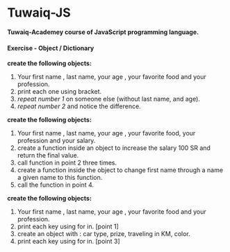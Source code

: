 # Tuwaiq-JS
**Tuwaiq-Academey course of JavaScript programming language.**

#### Exercise - Object / Dictionary
**create the following objects:**
1. Your first name , last name, your age , your favorite food and your profession.
1. print each one using bracket.
1. *repeat number 1* on someone else (without last name, and age).
1. *repeat number 2* and notice the difference.

**create the following objects:**
1. Your first name , last name, your age , your favorite food, your profession and your salary.
1. create a function inside an object to increase the salary 100 SR and return the final value.
1. call function in point 2 three times.
1. create a function inside the object to change first name through a name a given name to this function.
1. call the function in point 4.

**create the following objects:**
1. Your first name , last name, your age , your favorite food and your profession.
1. print each key using for in. [point 1]
1. create an object with : car type, prize, traveling in KM, color.
1. print each key using for in. [point 3]